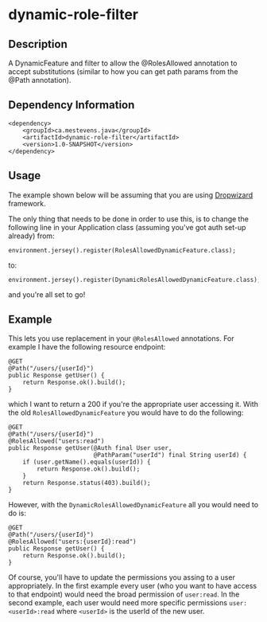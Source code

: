 # dynamic-role-filter

## Description
A DynamicFeature and filter to allow the @RolesAllowed annotation to accept substitutions (similar to how you can get path params from the @Path annotation).

## Dependency Information
```
<dependency>
    <groupId>ca.mestevens.java</groupId>
    <artifactId>dynamic-role-filter</artifactId>
    <version>1.0-SNAPSHOT</version>
</dependency>
```

## Usage
The example shown below will be assuming that you are using [Dropwizard](dropwizard.github.io/dropwizard) framework.

The only thing that needs to be done in order to use this, is to change the following line in your Application class (assuming you've got auth set-up already) from:
```
environment.jersey().register(RolesAllowedDynamicFeature.class);
```
to:
```
environment.jersey().register(DynamicRolesAllowedDynamicFeature.class);
```
and you're all set to go!

## Example
This lets you use replacement in your `@RolesAllowed` annotations. For example I have the following resource endpoint:
```
@GET
@Path("/users/{userId}")
public Response getUser() {
    return Response.ok().build();
}
```
which I want to return a 200 if you're the appropriate user accessing it. With the old `RolesAllowedDynamicFeature` you would have to do the following:
```
@GET
@Path("/users/{userId}")
@RolesAllowed("users:read")
public Response getUser(@Auth final User user,
                        @PathParam("userId") final String userId) {
    if (user.getName().equals(userId)) {
        return Response.ok().build();
    }
    return Response.status(403).build();
}
```
However, with the `DynamicRolesAllowedDynamicFeature` all you would need to do is:
```
@GET
@Path("/users/{userId}")
@RolesAllowed("users:{userId}:read")
public Response getUser() {
    return Response.ok().build();
}
```
Of course, you'll have to update the permissions you assing to a user appropriately. In the first example every user (who you want to have access to that endpoint) would need the broad permission of `user:read`. In the second example, each user would need more specific permissions `user:<userId>:read` where `<userId>` is the userId of the new user.